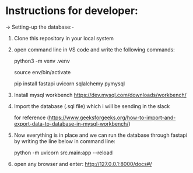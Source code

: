 # Instructions for developer:

-> Setting-up the database:- 

1) Clone this repository in your local system

2) open command line in VS code and write the following commands:
    
    python3 -m venv .venv
    
    source env/bin/activate
    
    pip install fastapi uvicorn sqlalchemy pymysql

3) Install mysql workbench
    https://dev.mysql.com/downloads/workbench/

4) Import the database (.sql file) which i will be sending in the slack
    
    for reference (https://www.geeksforgeeks.org/how-to-import-and-export-data-to-database-in-mysql-workbench/)

5) Now everything is in place and we can run the database through fastapi by writing the line below in command line:
    
    python -m uvicorn src.main:app --reload

6) open any browser and enter: http://127.0.0.1:8000/docs#/
